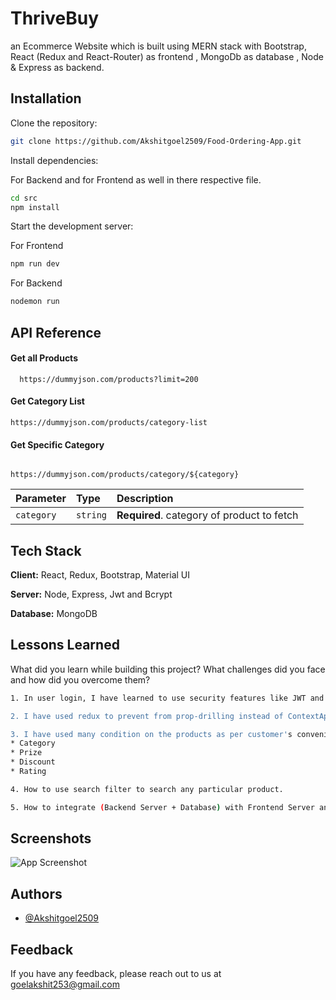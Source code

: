 
# ThriveBuy

 an Ecommerce Website which is built using MERN stack with Bootstrap, React (Redux and React-Router) as frontend , MongoDb as database , Node & Express as backend. 



## Installation

Clone the repository:

```bash
git clone https://github.com/Akshitgoel2509/Food-Ordering-App.git
```

Install dependencies:

For Backend and for Frontend as well in there respective file.

```bash
cd src
npm install
```
Start the development server:

For Frontend

```bash
npm run dev
```

For Backend

```bash
nodemon run
```
    
## API Reference

#### Get all Products

```http
  https://dummyjson.com/products?limit=200
```

#### Get Category List

```http
https://dummyjson.com/products/category-list
```


#### Get Specific Category
```http

https://dummyjson.com/products/category/${category}
```
| Parameter | Type     | Description                                |
| :-------- | :------- | :------------------------------------------|
| `category`| `string` | **Required**. category of product to fetch |

## Tech Stack

**Client:** React, Redux, Bootstrap, Material UI

**Server:** Node, Express, Jwt and Bcrypt

**Database:** MongoDB


## Lessons Learned

What did you learn while building this project? What challenges did you face and how did you overcome them?

```bash
1. In user login, I have learned to use security features like JWT and BCrypt to protect user's password .

2. I have used redux to prevent from prop-drilling instead of ContextApi .

3. I have used many condition on the products as per customer's convenience like on the basis of:-
* Category 
* Prize
* Discount
* Rating

4. How to use search filter to search any particular product.

5. How to integrate (Backend Server + Database) with Frontend Server and use middlewares .


```
## Screenshots

![App Screenshot](https://via.placeholder.com/468x300?text=App+Screenshot+Here)



## Authors

- [@Akshitgoel2509](https://www.github.com/@Akshitgoel2509)

## Feedback

If you have any feedback, please reach out to us at goelakshit253@gmail.com

